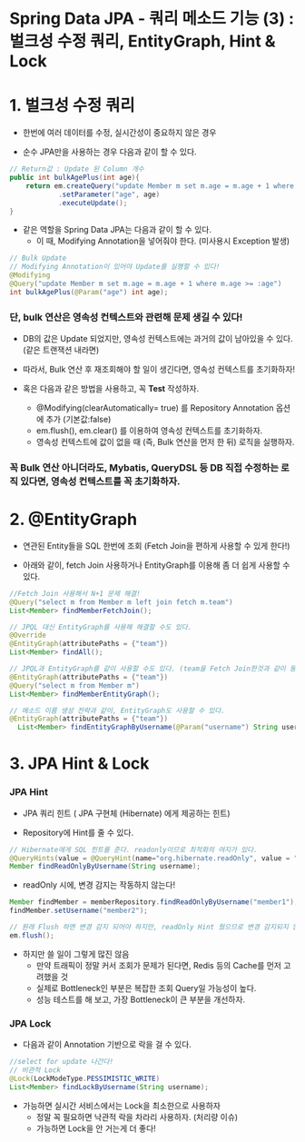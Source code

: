 # Spring Data JPA - 쿼리 메소드 기능 (3) : 벌크성 수정 쿼리, EntityGraph, Hint & Lock

# 1. 벌크성 수정 쿼리

- 한번에 여러 데이터를 수정, 실시간성이 중요하지 않은 경우

- 순수 JPA만을 사용하는 경우 다음과 같이 할 수 있다.

```java
// Return값 : Update 된 Column 개수
public int bulkAgePlus(int age){
    return em.createQuery("update Member m set m.age = m.age + 1 where m.age >= :age")
            .setParameter("age", age)
            .executeUpdate();
}
```

- 같은 역할을 Spring Data JPA는 다음과 같이 할 수 있다.
    - 이 때, Modifying Annotation을 넣어줘야 한다. (미사용시 Exception 발생)

```java
// Bulk Update
// Modifying Annotation이 있어야 Update를 실행할 수 있다!
@Modifying
@Query("update Member m set m.age = m.age + 1 where m.age >= :age")
int bulkAgePlus(@Param("age") int age);
```

### 단, bulk 연산은 영속성 컨텍스트와 관련해 문제 생길 수 있다!

- DB의 값은 Update 되었지만, 영속성 컨텍스트에는 과거의 값이 남아있을 수 있다. (같은 트랜잭션 내라면)
- 따라서, Bulk 연산 후 재조회해야 할 일이 생긴다면, 영속성 컨텍스트를 초기화하자!

- 혹은 다음과 같은 방법을 사용하고, 꼭 **Test** 작성하자.
    - @Modifying(clearAutomatically= true) 를 Repository Annotation 옵션에 추가 (기본값:false)
    - em.flush(), em.clear() 를 이용하여 영속성 컨텍스트를 초기화하자.
    - 영속성 컨텍스트에 값이 없을 때 (즉, Bulk 연산을 먼저 한 뒤) 로직을 실행하자.

### 꼭 Bulk 연산 아니더라도, Mybatis, QueryDSL 등 DB 직접 수정하는 로직 있다면, 영속성 컨텍스트를 꼭 초기화하자.

# 2. @EntityGraph

- 연관된 Entity들을 SQL 한번에 조회 (Fetch Join을 편하게 사용할 수 있게 한다!)

- 아래와 같이, fetch Join 사용하거나 EntityGraph를 이용해 좀 더 쉽게 사용할 수 있다.

```java
//Fetch Join 사용해서 N+1 문제 해결!
@Query("select m from Member m left join fetch m.team")
List<Member> findMemberFetchJoin();

// JPQL 대신 EntityGraph를 사용해 해결할 수도 있다.
@Override
@EntityGraph(attributePaths = {"team"})
List<Member> findAll();

// JPQL과 EntityGraph를 같이 사용할 수도 있다. (team을 Fetch Join한것과 같이 동작)
@EntityGraph(attributePaths = {"team"})
@Query("select m from Member m")
List<Member> findMemberEntityGraph();

// 메소드 이름 생성 전략과 같이, EntityGraph도 사용할 수 있다.
@EntityGraph(attributePaths = {"team"})
  List<Member> findEntityGraphByUsername(@Param("username") String username);
```

# 3. JPA Hint & Lock

### JPA Hint

- JPA 쿼리 힌트 ( JPA 구현체 (Hibernate) 에게 제공하는 힌트)

- Repository에 Hint를 줄 수 있다.

```java
// Hibernate에게 SQL 힌트를 준다. readonly이므로 최적화의 여지가 있다.
@QueryHints(value = @QueryHint(name="org.hibernate.readOnly", value = "true"))
Member findReadOnlyByUsername(String username);
```

- readOnly 시에, 변경 감지는 작동하지 않는다!

```java
Member findMember = memberRepository.findReadOnlyByUsername("member1");
findMember.setUsername("member2");

// 원래 Flush 하면 변경 감지 되어야 하지만, readOnly Hint 줬으므로 변경 감지되지 않는다.
em.flush();
```

- 하지만 쓸 일이 그렇게 많진 않음
    - 만약 트래픽이 정말 커서 조회가 문제가 된다면, Redis 등의 Cache를 먼저 고려했을 것
    - 실제로 Bottleneck인 부분은 복잡한 조회 Query일 가능성이 높다.
    - 성능 테스트를 해 보고, 가장 Bottleneck이 큰 부분을 개선하자.

### JPA Lock

- 다음과 같이 Annotation 기반으로 락을 걸 수 있다.

```java
//select for update 나간다!
// 비관적 Lock
@Lock(LockModeType.PESSIMISTIC_WRITE)
List<Member> findLockByUsername(String username);
```

- 가능하면 실시간 서비스에서는 Lock을 최소한으로 사용하자
    - 정말 꼭 필요하면 낙관적 락을 차라리 사용하자. (처리량 이슈)
    - 가능하면 Lock을 안 거는게 더 좋다!